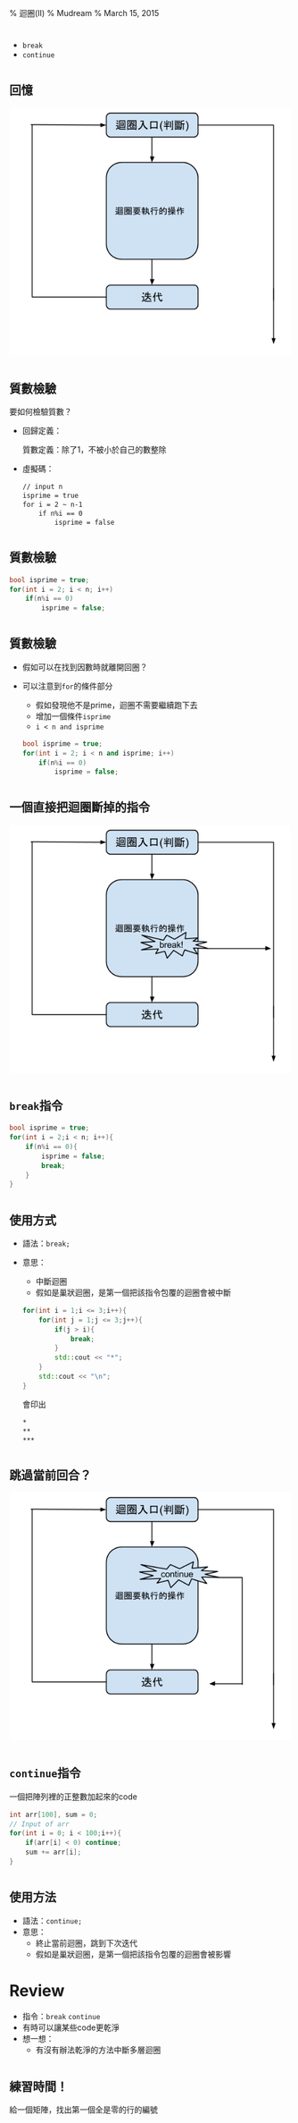 % 迴圈(II) 
% Mudream
% March 15, 2015

#

* `break`
* `continue`

#

## 回憶

![](loop-normal.png)

#

## 質數檢驗

要如何檢驗質數？

* 回歸定義：
    
    質數定義：除了1，不被小於自己的數整除

* 虛擬碼：

    ```
    // input n
    isprime = true
    for i = 2 ~ n-1
        if n%i == 0
            isprime = false
    ```

#

## 質數檢驗

```cpp
bool isprime = true;
for(int i = 2; i < n; i++)
    if(n%i == 0)
        isprime = false;
```

#

## 質數檢驗

* 假如可以在找到因數時就離開回圈？

* 可以注意到`for`的條件部分
    
    * 假如發現他不是prime，迴圈不需要繼續跑下去
    * 增加一個條件`isprime`
    * `i < n and isprime`

    ```cpp
    bool isprime = true;
    for(int i = 2; i < n and isprime; i++)
        if(n%i == 0)
            isprime = false;
    ```

#

## 一個直接把迴圈斷掉的指令

![](loop-break.png)

#

## `break`指令

```cpp
bool isprime = true;
for(int i = 2;i < n; i++){
    if(n%i == 0){
        isprime = false;
        break;
    }
}
```

#

## 使用方式

* 語法：`break;`
* 意思：
    - 中斷迴圈
    - 假如是巢狀迴圈，是第一個把該指令包覆的迴圈會被中斷

    ```cpp
    for(int i = 1;i <= 3;i++){
        for(int j = 1;j <= 3;j++){
            if(j > i){
                break;
            }
            std::cout << "*";
        }
        std::cout << "\n";
    }
    ```
    
    會印出

    ```
    *
    **
    ***
    ```

#

## 跳過當前回合？

![](loop-continue.png)

#

## `continue`指令

一個把陣列裡的正整數加起來的code

```cpp
int arr[100], sum = 0;
// Input of arr
for(int i = 0; i < 100;i++){
    if(arr[i] < 0) continue;
    sum += arr[i];
}
```

#

## 使用方法

* 語法：`continue;`
* 意思：
    - 終止當前迴圈，跳到下次迭代
    - 假如是巢狀迴圈，是第一個把該指令包覆的迴圈會被影響

# Review

* 指令：`break` `continue`
* 有時可以讓某些code更乾淨
* 想一想：
    * 有沒有辦法乾淨的方法中斷多層迴圈

#

## 練習時間！

給一個矩陣，找出第一個全是零的行的編號
